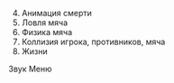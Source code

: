 ﻿4. Анимация смерти
5. Ловля мяча
6. Физика мяча
8. Коллизия игрока, противников, мяча
9. Жизни


Звук
Меню
